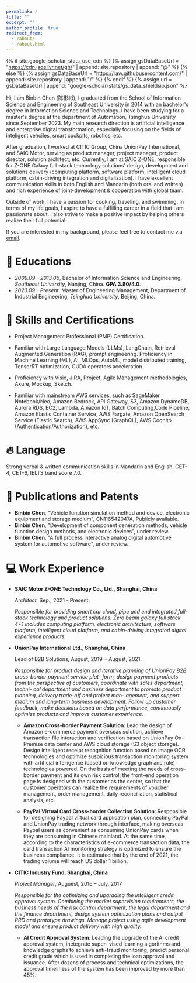 ```yaml
---
permalink: /
title: ""
excerpt: ""
author_profile: true
redirect_from:
  - /about/
  - /about.html
---
```


{% if site.google_scholar_stats_use_cdn %}
{% assign gsDataBaseUrl = "https://cdn.jsdelivr.net/gh/" | append: site.repository | append: "@" %}
{% else %}
{% assign gsDataBaseUrl = "https://raw.githubusercontent.com/" | append: site.repository | append: "/" %}
{% endif %}
{% assign url = gsDataBaseUrl | append: "google-scholar-stats/gs_data_shieldsio.json" %}

<span class='anchor' id='about-me'></span>

Hi, I am Binbin Chen (陈彬彬), I graduated from the School of Information Science and Engineering of Southeast University in 2014 with an bachelor's degree in Information Science and Technology. I have been studying for a master's degree at the department of Automation, Tsinghua University since September 2023. My main research direction is artificial intelligence and enterprise digital transformation, especially focusing on the fields of inteligent vehciles, smart cockpits, robotics, etc.

After graduation, I worked at CITIC Group, China UnionPay International, and SAIC Motor, serving as product manager, project manager, product director, solution architect, etc. Currently, I am at SAIC Z-ONE, responsible for Z-ONE Galaxy full-stack technology solutions' design, development and solutions delivery (computing platform, software platform, intelligent cloud platform, cabin-driving integration and digitalization). I have excellent communication skills in both English and Mandarin (both oral and written) and rich experience of joint-development & cooperation with global team.

Outside of work, I have a passion for cooking, traveling, and swimming. In terms of my life goals, I aspire to have a fulfilling career in a field that I am passionate about. I also strive to make a positive impact by helping others realize their full potential.

If you are interested in my background, please feel free to contact me via [email](binbinchen027@gmail.com).

<span class='anchor' id='educations'></span>

# 📖 Educations

- _2009.09 - 2013.06_, Bachelor of Information Science and Engineering, _Southeast University_, Nanjing, China. **GPA 3.80/4.0**. 
- _2023.09 - Present_, Master of Engineering Management, Department of Industrial Engineering, _Tsinghua University_, Beijing, China.

<span class='anchor' id='skills-and-certifications'></span>

# 💬 Skills and Certifications

- Project Management Professional (PMP) Certification.

- Familiar with Large Language Models (LLMs), LangChain, Retrieval-Augmented Generation (RAG), prompt engineering. Proficiency in Machine Learning (ML), AI, MLOps, AutoML, model distributed training, TensorRT optimization, CUDA operators acceleration.

- Proficiency with Visio, JIRA, Project, Agile Management methodologies, Axure, Mockup, Sketch.

- Familiar with mainstream AWS services, such as SageMaker Notebook/Neo, Amazon Bedrock, API Gateway, S3, Amazon DynamoDB, Aurora RDS, EC2, Lambda, Amazon IoT, Batch Computing,Code Pipeline, Amazon Elastic Container Service, AWS Fargate, Amazon OpenSearch Service (Elastic Search), AWS AppSync (GraphQL), AWS Cognito (Authentication/Authorization), etc.


<span class='anchor' id='language'></span>

# 🔥 Language

Strong verbal & written communication skills in Mandarin and English. CET-4, CET-6, IELTS band score 7.0.


<span class='anchor' id='publications-and-patents'></span>

# 📝 Publications and Patents

- **Binbin Chen**, "Vehicle function simulation method and device, electronic equipment and storage medium", CN116542047A, Publicly available.
- **Binbin Chen**, "Development of component generation methods, vehicle function design methods, and electronic devices", under review.
- **Binbin Chen**, "A full process interactive analog digital automotive system for automotive software", under review.



# 💻 Work Experience

- **SAIC Motor Z-ONE Technology Co., Ltd., Shanghai, China**

  _Architect_, Sep., 2021 - Present.

  _Responsible for providing smart car cloud, pipe and end integrated full-stack technology and product solutions. Zero beam galaxy full stack 4+1 includes computing platform, electronic architecture, software platform, intelligent cloud platform, and cabin-driving integrated digital experience products._


- **UnionPay International Ltd., Shanghai, China**

  Lead of B2B Solutions, August, 2019 − August, 2021.

  _Responsible for product design and iterative planning of UnionPay B2B cross-border payment service plat- form, design payment products from the perspective of customers, coordinate with sales department, techni- cal department and business department to promote product planning, delivery trade-off and project man- agement, and support medium and long-term business development. Follow up customer feedback, make decisions based on data performance, continuously optimize products and improve customer experience._

  - **Amazon Cross-border Payment Solution**: Lead the design of Amazon e-commerce payment overseas solution, achieve transaction file interaction and verification based on UnionPay On-Premise data center and AWS cloud storage (S3 object storage). Design intelligent receipt recognition function based on image OCR technologies and optimize suspicious transaction monitoring system with artificial intelligence (based on knowledge graph and rule) technologies powered. On the basis of meeting the needs of cross-border payment and its own risk control, the front-end operation page is designed with the customer as the center, so that the customer operators can realize the requirements of voucher management, order management, daily reconciliation, statistical analysis, etc.

  - **PayPal Virtual Card Cross-border Collection Solution**: Responsible for designing Paypal virtual card application plan, connecting PayPal and UnionPay trading network through interface, making overseas Paypal users as convenient as consuming UnionPay cards when they are consuming in Chinese mainland. At the same time, according to the characteristics of e-commerce transaction data, the card transaction AI monitoring strategy is optimized to ensure the business compliance. It is estimated that by the end of 2021, the trading volume will reach US dollar 1 billion.

- **CITIC Industry Fund, Shanghai, China**

  _Project Manager_, Auguest, 2016 – July, 2017

  _Responsible for the optimizing and upgrading the intelligent credit approval system. Combining the market supervision requirements, the business needs of the risk control department, the legal department and the finance department, design system optimization plans and output PRD and prototype drawings. Manage project using agile development model and ensure product delivery with high quality._


  - **AI Credit Approval System**: Leading the upgrade of the AI credit approval system, inetegrate super- vised learning algorithms and knowledge graphs to achieve anti-fraud monitoring, predict personal credit grade which is used in completing the loan approval and issuance. After dozens of process and technical optimizations, the approval timeliness of the system has been improved by more than 45%.
